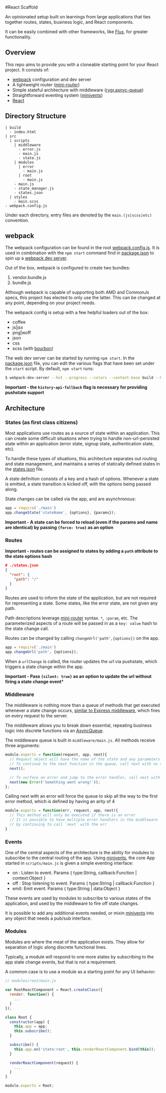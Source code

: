 #React Scaffold

An opinionated setup built on learnings from large applications that ties together routes, states, business logic, and React components.

It can be easily combined with other frameworks, like [Flux](http://facebook.github.io/react/docs/flux-overview.html), for greater functionality.

Overview
--------
This repo aims to provide you with a cloneable starting point for your React project. It consists of:
* [webpack](http://webpack.github.io/) configuration and dev server
* A lightweight router ([mini-router](https://github.com/daftdevelopers/mini-router))
* Simple stateful architecture with middleware ([rygr.asnyc-queue](https://github.com/camacho/rygr.async-queue))
* Straightforward eventing system ([minivents](https://github.com/allouis/minivents))
* [React](http://facebook.github.io/react/)

Directory Structure
-------------------
```
| build
  - index.html
| src
  | scripts
    | middleware
      - error.js
  	  - main.js
      - state.js
    | modules
      | error
        - main.js
      | root
        - main.js
    - main.js
    - state_manager.js
    - states.json
  | styles
    - main.scss
- webpack.config.js

```

Under each directory, entry files are denoted by the `main.(js|scss|etc)` convention.

webpack
-------
The webpack configuration can be found in the root [webpack.config.js](webpack.config.js). It is used in combination with the `npm start` command find in [package.json](package.json#L43) to spin up a [webpack dev server](http://webpack.github.io/docs/webpack-dev-server.html).

Out of the box, webpack is configured to create two bundles:

1. vendor.bundle.js
2. bundle.js

Although webpack is capable of supporting both AMD and CommonJs specs, this project has elected to only use the latter. This can be changed at any point, depending on your project needs.

The webpack config is setup with a few helpful loaders out of the box:

* coffee
* js|jsx
* png|woff
* json
* css
* scss (with [bourbon](http://bourbon.io/docs/))

The web dev server can be started by running `npm start`. In the [package.json](package.json#L43) file, you can edit the various flags that have been set under the `start` script. By default, `npm start` runs:

```sh
$ webpack-dev-server --hot --progress --colors --content-base build --history-api-fallback
```

**Important - the `history-api-fallback` flag is necessary for providing pushstate support**


Architecture
------------

### States (as first class citizens)
Most applications use routes as a source of state within an application. This can create some difficult situations when trying to handle non-url-persisted state within an application (error state, signup state, authentication state, etc).

To handle these types of situations, this architecture separates out routing and state management, and maintains a series of statically defined states in the [states.json](src/scripts/states.json) file.

A state definition consists of a key and a hash of options. Whenever a state is emitted, a state transition is kicked off, with the options being passed along.

State changes can be called via the app, and are asynchronous:

```js
app = require('./main')
app.changeState('stateName', {options}, {params});
```

**Important - A state can be forced to reload (even if the params and name are identical) by passing `{force: true}` as an option**

### Routes
**Important - routes can be assigned to states by adding a `path` attribute to the state options hash**

```json
# ./states.json
{
  "root": {
  	"path": "/"
  }
}
```

Routes are used to inform the state of the application, but are not required for representing a state. Some states, like the error state, are not given any path.

Path descriptions leverage [mini-router](https://github.com/daftdevelopers/mini-router) syntax. `*`, `:param`, etc. The parameterized aspects of a route will be passed in as a `key: value` hash to the state change call.

Routes can be changed by calling `changeUrl('path',{options})` on the app.

```js
app = require('./main')
app.changeUrl('path', {options});
```

When a `urlChange` is called, the router updates the url via pushstate, which triggers a state change within the app.

**Important - Pass `{silent: true}` as an option to update the url without firing a state change event***

### Middleware

The middleware is nothing more than a queue of methods that get executed whenever a state change occurs, [similar to Express middleware](http://expressjs.com/guide/using-middleware.html), which fires on every request to the server.

The middleware allows you to break down essential, repeating business logic into discrete functions via an [AsyncQueue](https://github.com/camacho/rygr.async-queue).

The middleware queue is built in `middleware/main.js`. All methods receive three arguments:

```js
module.exports = function(request, app, next){
  // Request object will have the name of the state and any parameters
  // To continue to the next function in the queue, call next with no arguments
  next();

  // To surface an error and jump to the error handler, call next with an argument
  next(new Error('Something went wrong!'));
};
```

Calling next with an error will force the queue to skip all the way to the first error method, which is defined by having an arity of 4

```js
module.exports = function(err, request, app, next){
  // This method will only be executed if there is an error
  // It is possible to have multiple error handlers in the middleware
  // by continuing to call `next` with the err
}
```

### Events

One of the central aspects of the architecture is the ability for modules to subscribe to the central routing of the app. Using [minivents](https://github.com/allouis/minivents), the core App started in `scripts/main.js` is given a simple eventing interface:

* on : Listen to event. Params { type:String, callback:Function | context:Object }
* off : Stop listening to event. Params { type:String | callback:Function }
* emit: Emit event. Params { type:String | data:Object }

These events are used by modules to subscribe to various states of the application, and used by the middleware to fire off state changes.

It is possible to add any additional events needed, or mixin [minivents](https://github.com/allouis/minivents) into any object that needs a pub/sub interface.

### Modules

Modules are where the meat of the application exists. They allow for separation of logic along discrete functional lines.

Typically, a module will respond to one more states by subscribing to the app state change events, but that is not a requirement.

A common case is to use a module as a starting point for any UI behavior:

```js
// modules/root/main.js

var RootReactComponent = React.createClass({
  render: function() {
    ...
  }
});

class Root {
  constructor(app) {
    this.app = app;
    this.subscribe();
  }

  subscribe() {
    this.app.on('state:root', this.renderReactComponent.bind(this));
  }

  renderReactComponent(request) {
    ...
  }
}

module.exports = Root;
```

